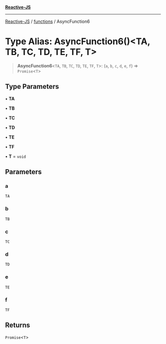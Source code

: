 [**Reactive-JS**](../../README.md)

***

[Reactive-JS](../../README.md) / [functions](../README.md) / AsyncFunction6

# Type Alias: AsyncFunction6()\<TA, TB, TC, TD, TE, TF, T\>

> **AsyncFunction6**\<`TA`, `TB`, `TC`, `TD`, `TE`, `TF`, `T`\>: (`a`, `b`, `c`, `d`, `e`, `f`) => `Promise`\<`T`\>

## Type Parameters

• **TA**

• **TB**

• **TC**

• **TD**

• **TE**

• **TF**

• **T** = `void`

## Parameters

### a

`TA`

### b

`TB`

### c

`TC`

### d

`TD`

### e

`TE`

### f

`TF`

## Returns

`Promise`\<`T`\>
